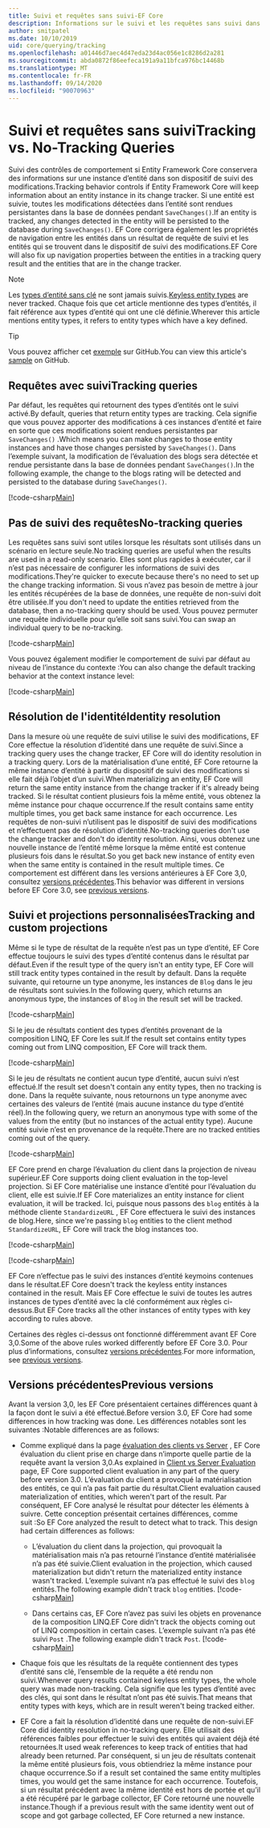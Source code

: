 ```yaml
---
title: Suivi et requêtes sans suivi-EF Core
description: Informations sur le suivi et les requêtes sans suivi dans Entity Framework Core
author: smitpatel
ms.date: 10/10/2019
uid: core/querying/tracking
ms.openlocfilehash: a01446d7aec4d47eda23d4ac056e1c8286d2a281
ms.sourcegitcommit: abda0872f86eefeca191a9a11bfca976bc14468b
ms.translationtype: MT
ms.contentlocale: fr-FR
ms.lasthandoff: 09/14/2020
ms.locfileid: "90070963"
---
```

# <a name="tracking-vs-no-tracking-queries"></a><span data-ttu-id="33dcc-103">Suivi et requêtes sans suivi</span><span class="sxs-lookup"><span data-stu-id="33dcc-103">Tracking vs. No-Tracking Queries</span></span>

<span data-ttu-id="33dcc-104">Suivi des contrôles de comportement si Entity Framework Core conservera des informations sur une instance d’entité dans son dispositif de suivi des modifications.</span><span class="sxs-lookup"><span data-stu-id="33dcc-104">Tracking behavior controls if Entity Framework Core will keep information about an entity instance in its change tracker.</span></span> <span data-ttu-id="33dcc-105">Si une entité est suivie, toutes les modifications détectées dans l’entité sont rendues persistantes dans la base de données pendant `SaveChanges()`.</span><span class="sxs-lookup"><span data-stu-id="33dcc-105">If an entity is tracked, any changes detected in the entity will be persisted to the database during `SaveChanges()`.</span></span> <span data-ttu-id="33dcc-106">EF Core corrigera également les propriétés de navigation entre les entités dans un résultat de requête de suivi et les entités qui se trouvent dans le dispositif de suivi des modifications.</span><span class="sxs-lookup"><span data-stu-id="33dcc-106">EF Core will also fix up navigation properties between the entities in a tracking query result and the entities that are in the change tracker.</span></span>

> [!NOTE]
> <span data-ttu-id="33dcc-107">Les [types d’entité sans clé](xref:core/modeling/keyless-entity-types) ne sont jamais suivis.</span><span class="sxs-lookup"><span data-stu-id="33dcc-107">[Keyless entity types](xref:core/modeling/keyless-entity-types) are never tracked.</span></span> <span data-ttu-id="33dcc-108">Chaque fois que cet article mentionne des types d’entités, il fait référence aux types d’entité qui ont une clé définie.</span><span class="sxs-lookup"><span data-stu-id="33dcc-108">Wherever this article mentions entity types, it refers to entity types which have a key defined.</span></span>

> [!TIP]  
> <span data-ttu-id="33dcc-109">Vous pouvez afficher cet [exemple](https://github.com/dotnet/EntityFramework.Docs/tree/master/samples/core/Querying) sur GitHub.</span><span class="sxs-lookup"><span data-stu-id="33dcc-109">You can view this article's [sample](https://github.com/dotnet/EntityFramework.Docs/tree/master/samples/core/Querying) on GitHub.</span></span>

## <a name="tracking-queries"></a><span data-ttu-id="33dcc-110">Requêtes avec suivi</span><span class="sxs-lookup"><span data-stu-id="33dcc-110">Tracking queries</span></span>

<span data-ttu-id="33dcc-111">Par défaut, les requêtes qui retournent des types d’entités ont le suivi activé.</span><span class="sxs-lookup"><span data-stu-id="33dcc-111">By default, queries that return entity types are tracking.</span></span> <span data-ttu-id="33dcc-112">Cela signifie que vous pouvez apporter des modifications à ces instances d’entité et faire en sorte que ces modifications soient rendues persistantes par `SaveChanges()` .</span><span class="sxs-lookup"><span data-stu-id="33dcc-112">Which means you can make changes to those entity instances and have those changes persisted by `SaveChanges()`.</span></span> <span data-ttu-id="33dcc-113">Dans l’exemple suivant, la modification de l’évaluation des blogs sera détectée et rendue persistante dans la base de données pendant `SaveChanges()`.</span><span class="sxs-lookup"><span data-stu-id="33dcc-113">In the following example, the change to the blogs rating will be detected and persisted to the database during `SaveChanges()`.</span></span>

[!code-csharp[Main](../../../samples/core/Querying/Tracking/Sample.cs#Tracking)]

## <a name="no-tracking-queries"></a><span data-ttu-id="33dcc-114">Pas de suivi des requêtes</span><span class="sxs-lookup"><span data-stu-id="33dcc-114">No-tracking queries</span></span>

<span data-ttu-id="33dcc-115">Les requêtes sans suivi sont utiles lorsque les résultats sont utilisés dans un scénario en lecture seule.</span><span class="sxs-lookup"><span data-stu-id="33dcc-115">No tracking queries are useful when the results are used in a read-only scenario.</span></span> <span data-ttu-id="33dcc-116">Elles sont plus rapides à exécuter, car il n’est pas nécessaire de configurer les informations de suivi des modifications.</span><span class="sxs-lookup"><span data-stu-id="33dcc-116">They're quicker to execute because there's no need to set up the change tracking information.</span></span> <span data-ttu-id="33dcc-117">Si vous n’avez pas besoin de mettre à jour les entités récupérées de la base de données, une requête de non-suivi doit être utilisée.</span><span class="sxs-lookup"><span data-stu-id="33dcc-117">If you don't need to update the entities retrieved from the database, then a no-tracking query should be used.</span></span> <span data-ttu-id="33dcc-118">Vous pouvez permuter une requête individuelle pour qu’elle soit sans suivi.</span><span class="sxs-lookup"><span data-stu-id="33dcc-118">You can swap an individual query to be no-tracking.</span></span>

[!code-csharp[Main](../../../samples/core/Querying/Tracking/Sample.cs#NoTracking)]

<span data-ttu-id="33dcc-119">Vous pouvez également modifier le comportement de suivi par défaut au niveau de l’instance du contexte :</span><span class="sxs-lookup"><span data-stu-id="33dcc-119">You can also change the default tracking behavior at the context instance level:</span></span>

[!code-csharp[Main](../../../samples/core/Querying/Tracking/Sample.cs#ContextDefaultTrackingBehavior)]

## <a name="identity-resolution"></a><span data-ttu-id="33dcc-120">Résolution de l'identité</span><span class="sxs-lookup"><span data-stu-id="33dcc-120">Identity resolution</span></span>

<span data-ttu-id="33dcc-121">Dans la mesure où une requête de suivi utilise le suivi des modifications, EF Core effectue la résolution d’identité dans une requête de suivi.</span><span class="sxs-lookup"><span data-stu-id="33dcc-121">Since a tracking query uses the change tracker, EF Core will do identity resolution in a tracking query.</span></span> <span data-ttu-id="33dcc-122">Lors de la matérialisation d’une entité, EF Core retourne la même instance d’entité à partir du dispositif de suivi des modifications si elle fait déjà l’objet d’un suivi.</span><span class="sxs-lookup"><span data-stu-id="33dcc-122">When materializing an entity, EF Core will return the same entity instance from the change tracker if it's already being tracked.</span></span> <span data-ttu-id="33dcc-123">Si le résultat contient plusieurs fois la même entité, vous obtenez la même instance pour chaque occurrence.</span><span class="sxs-lookup"><span data-stu-id="33dcc-123">If the result contains same entity multiple times, you get back same instance for each occurrence.</span></span> <span data-ttu-id="33dcc-124">Les requêtes de non-suivi n’utilisent pas le dispositif de suivi des modifications et n’effectuent pas de résolution d’identité.</span><span class="sxs-lookup"><span data-stu-id="33dcc-124">No-tracking queries don't use the change tracker and don't do identity resolution.</span></span> <span data-ttu-id="33dcc-125">Ainsi, vous obtenez une nouvelle instance de l’entité même lorsque la même entité est contenue plusieurs fois dans le résultat.</span><span class="sxs-lookup"><span data-stu-id="33dcc-125">So you get back new instance of entity even when the same entity is contained in the result multiple times.</span></span> <span data-ttu-id="33dcc-126">Ce comportement est différent dans les versions antérieures à EF Core 3,0, consultez [versions précédentes](#previous-versions).</span><span class="sxs-lookup"><span data-stu-id="33dcc-126">This behavior was different in versions before EF Core 3.0, see [previous versions](#previous-versions).</span></span>

## <a name="tracking-and-custom-projections"></a><span data-ttu-id="33dcc-127">Suivi et projections personnalisées</span><span class="sxs-lookup"><span data-stu-id="33dcc-127">Tracking and custom projections</span></span>

<span data-ttu-id="33dcc-128">Même si le type de résultat de la requête n’est pas un type d’entité, EF Core effectue toujours le suivi des types d’entité contenus dans le résultat par défaut.</span><span class="sxs-lookup"><span data-stu-id="33dcc-128">Even if the result type of the query isn't an entity type, EF Core will still track entity types contained in the result by default.</span></span> <span data-ttu-id="33dcc-129">Dans la requête suivante, qui retourne un type anonyme, les instances de `Blog` dans le jeu de résultats sont suivies.</span><span class="sxs-lookup"><span data-stu-id="33dcc-129">In the following query, which returns an anonymous type, the instances of `Blog` in the result set will be tracked.</span></span>

[!code-csharp[Main](../../../samples/core/Querying/Tracking/Sample.cs#CustomProjection1)]

<span data-ttu-id="33dcc-130">Si le jeu de résultats contient des types d’entités provenant de la composition LINQ, EF Core les suit.</span><span class="sxs-lookup"><span data-stu-id="33dcc-130">If the result set contains entity types coming out from LINQ composition, EF Core will track them.</span></span>

[!code-csharp[Main](../../../samples/core/Querying/Tracking/Sample.cs#CustomProjection2)]

<span data-ttu-id="33dcc-131">Si le jeu de résultats ne contient aucun type d’entité, aucun suivi n’est effectué.</span><span class="sxs-lookup"><span data-stu-id="33dcc-131">If the result set doesn't contain any entity types, then no tracking is done.</span></span> <span data-ttu-id="33dcc-132">Dans la requête suivante, nous retournons un type anonyme avec certaines des valeurs de l’entité (mais aucune instance du type d’entité réel).</span><span class="sxs-lookup"><span data-stu-id="33dcc-132">In the following query, we return an anonymous type with some of the values from the entity (but no instances of the actual entity type).</span></span> <span data-ttu-id="33dcc-133">Aucune entité suivie n’est en provenance de la requête.</span><span class="sxs-lookup"><span data-stu-id="33dcc-133">There are no tracked entities coming out of the query.</span></span>

[!code-csharp[Main](../../../samples/core/Querying/Tracking/Sample.cs#CustomProjection3)]

 <span data-ttu-id="33dcc-134">EF Core prend en charge l’évaluation du client dans la projection de niveau supérieur.</span><span class="sxs-lookup"><span data-stu-id="33dcc-134">EF Core supports doing client evaluation in the top-level projection.</span></span> <span data-ttu-id="33dcc-135">Si EF Core matérialise une instance d’entité pour l’évaluation du client, elle est suivie.</span><span class="sxs-lookup"><span data-stu-id="33dcc-135">If EF Core materializes an entity instance for client evaluation, it will be tracked.</span></span> <span data-ttu-id="33dcc-136">Ici, puisque nous passons des `blog` entités à la méthode cliente `StandardizeURL` , EF Core effectuera le suivi des instances de blog.</span><span class="sxs-lookup"><span data-stu-id="33dcc-136">Here, since we're passing `blog` entities to the client method `StandardizeURL`, EF Core will track the blog instances too.</span></span>

[!code-csharp[Main](../../../samples/core/Querying/Tracking/Sample.cs#ClientProjection)]

[!code-csharp[Main](../../../samples/core/Querying/Tracking/Sample.cs#ClientMethod)]

<span data-ttu-id="33dcc-137">EF Core n’effectue pas le suivi des instances d’entité keymoins contenues dans le résultat.</span><span class="sxs-lookup"><span data-stu-id="33dcc-137">EF Core doesn't track the keyless entity instances contained in the result.</span></span> <span data-ttu-id="33dcc-138">Mais EF Core effectue le suivi de toutes les autres instances de types d’entité avec la clé conformément aux règles ci-dessus.</span><span class="sxs-lookup"><span data-stu-id="33dcc-138">But EF Core tracks all the other instances of entity types with key according to rules above.</span></span>

<span data-ttu-id="33dcc-139">Certaines des règles ci-dessus ont fonctionné différemment avant EF Core 3,0.</span><span class="sxs-lookup"><span data-stu-id="33dcc-139">Some of the above rules worked differently before EF Core 3.0.</span></span> <span data-ttu-id="33dcc-140">Pour plus d’informations, consultez [versions précédentes](#previous-versions).</span><span class="sxs-lookup"><span data-stu-id="33dcc-140">For more information, see [previous versions](#previous-versions).</span></span>

## <a name="previous-versions"></a><span data-ttu-id="33dcc-141">Versions précédentes</span><span class="sxs-lookup"><span data-stu-id="33dcc-141">Previous versions</span></span>

<span data-ttu-id="33dcc-142">Avant la version 3,0, les EF Core présentaient certaines différences quant à la façon dont le suivi a été effectué.</span><span class="sxs-lookup"><span data-stu-id="33dcc-142">Before version 3.0, EF Core had some differences in how tracking was done.</span></span> <span data-ttu-id="33dcc-143">Les différences notables sont les suivantes :</span><span class="sxs-lookup"><span data-stu-id="33dcc-143">Notable differences are as follows:</span></span>

- <span data-ttu-id="33dcc-144">Comme expliqué dans la page [évaluation des clients vs Server](xref:core/querying/client-eval) , EF Core évaluation du client prise en charge dans n’importe quelle partie de la requête avant la version 3,0.</span><span class="sxs-lookup"><span data-stu-id="33dcc-144">As explained in [Client vs Server Evaluation](xref:core/querying/client-eval) page, EF Core supported client evaluation in any part of the query before version 3.0.</span></span> <span data-ttu-id="33dcc-145">L’évaluation du client a provoqué la matérialisation des entités, ce qui n’a pas fait partie du résultat.</span><span class="sxs-lookup"><span data-stu-id="33dcc-145">Client evaluation caused materialization of entities, which weren't part of the result.</span></span> <span data-ttu-id="33dcc-146">Par conséquent, EF Core analysé le résultat pour détecter les éléments à suivre. Cette conception présentait certaines différences, comme suit :</span><span class="sxs-lookup"><span data-stu-id="33dcc-146">So EF Core analyzed the result to detect what to track. This design had certain differences as follows:</span></span>
  - <span data-ttu-id="33dcc-147">L’évaluation du client dans la projection, qui provoquait la matérialisation mais n’a pas retourné l’instance d’entité matérialisée n’a pas été suivie.</span><span class="sxs-lookup"><span data-stu-id="33dcc-147">Client evaluation in the projection, which caused materialization but didn't return the materialized entity instance wasn't tracked.</span></span> <span data-ttu-id="33dcc-148">L’exemple suivant n’a pas effectué le suivi des `blog` entités.</span><span class="sxs-lookup"><span data-stu-id="33dcc-148">The following example didn't track `blog` entities.</span></span>
    [!code-csharp[Main](../../../samples/core/Querying/Tracking/Sample.cs#ClientProjection)]

  - <span data-ttu-id="33dcc-149">Dans certains cas, EF Core n’avez pas suivi les objets en provenance de la composition LINQ.</span><span class="sxs-lookup"><span data-stu-id="33dcc-149">EF Core didn't track the objects coming out of LINQ composition in certain cases.</span></span> <span data-ttu-id="33dcc-150">L’exemple suivant n’a pas été suivi `Post` .</span><span class="sxs-lookup"><span data-stu-id="33dcc-150">The following example didn't track `Post`.</span></span>
    [!code-csharp[Main](../../../samples/core/Querying/Tracking/Sample.cs#CustomProjection2)]

- <span data-ttu-id="33dcc-151">Chaque fois que les résultats de la requête contiennent des types d’entité sans clé, l’ensemble de la requête a été rendu non suivi.</span><span class="sxs-lookup"><span data-stu-id="33dcc-151">Whenever query results contained keyless entity types, the whole query was made non-tracking.</span></span> <span data-ttu-id="33dcc-152">Cela signifie que les types d’entité avec des clés, qui sont dans le résultat n’ont pas été suivis.</span><span class="sxs-lookup"><span data-stu-id="33dcc-152">That means that entity types with keys, which are in result weren't being tracked either.</span></span>
- <span data-ttu-id="33dcc-153">EF Core a fait la résolution d’identité dans une requête de non-suivi.</span><span class="sxs-lookup"><span data-stu-id="33dcc-153">EF Core did identity resolution in no-tracking query.</span></span> <span data-ttu-id="33dcc-154">Elle utilisait des références faibles pour effectuer le suivi des entités qui avaient déjà été retournées.</span><span class="sxs-lookup"><span data-stu-id="33dcc-154">It used weak references to keep track of entities that had already been returned.</span></span> <span data-ttu-id="33dcc-155">Par conséquent, si un jeu de résultats contenait la même entité plusieurs fois, vous obtiendriez la même instance pour chaque occurrence.</span><span class="sxs-lookup"><span data-stu-id="33dcc-155">So if a result set contained the same entity multiples times, you would get the same instance for each occurrence.</span></span> <span data-ttu-id="33dcc-156">Toutefois, si un résultat précédent avec la même identité est hors de portée et qu’il a été récupéré par le garbage collector, EF Core retourné une nouvelle instance.</span><span class="sxs-lookup"><span data-stu-id="33dcc-156">Though if a previous result with the same identity went out of scope and got garbage collected, EF Core returned a new instance.</span></span>
